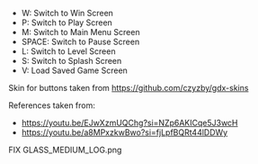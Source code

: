 - W: Switch to Win Screen
- P: Switch to Play Screen
- M: Switch to Main Menu Screen
- SPACE: Switch to Pause Screen
- L: Switch to Level Screen
- S: Switch to Splash Screen
- V: Load Saved Game Screen

Skin for buttons taken from https://github.com/czyzby/gdx-skins

References taken from:
- https://youtu.be/EJwXzmUQChg?si=NZp6AKICqe5J3wcH
- https://youtu.be/a8MPxzkwBwo?si=fjLpfBQRt44lDDWy

FIX GLASS_MEDIUM_LOG.png
